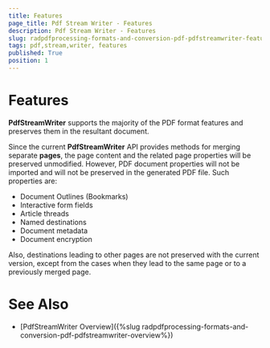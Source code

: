 ```yaml
---
title: Features
page_title: Pdf Stream Writer - Features
description: Pdf Stream Writer - Features
slug: radpdfprocessing-formats-and-conversion-pdf-pdfstreamwriter-features
tags: pdf,stream,writer, features
published: True
position: 1
---
```


# Features

**PdfStreamWriter** supports the majority of the PDF format features and preserves them in the resultant document.

Since the current **PdfStreamWriter** API provides methods for merging separate **pages**, the page content and the related page properties will be preserved unmodified. However, PDF document properties will not be imported and will not be preserved in the generated PDF file. Such properties are:

- Document Outlines (Bookmarks)
- Interactive form fields
- Article threads
- Named destinations
- Document metadata
- Document encryption


Also, destinations leading to other pages are not preserved with the current version, except from the cases when they lead to the same page or to a previously merged page.

# See Also

* [PdfStreamWriter Overview]({%slug radpdfprocessing-formats-and-conversion-pdf-pdfstreamwriter-overview%})